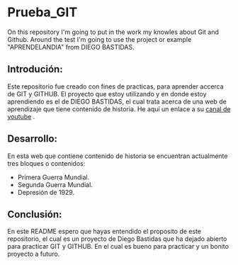 # Prueba_GIT
On this repository I'm going to put in the work my knowles about Git and Github. Around the test I'm going to use the project or example "APRENDELANDIA" from DIEGO BASTIDAS.

## Introdución:

Este repositorio fue creado con fines de practicas, para aprender accerca de GIT y GITHUB. El proyecto que estoy utilizando y en donde estoy aprendiendo es el de DIEGO BASTIDAS, el cual trata acerca de una web de aprendizaje que tiene contenido de historia. He aquí un enlace a su [canal de youtube](http://www.youtube.com/channel/UC3OX29cmNHkj8qp6JUlNpgA "CANAL.") .

## Desarrollo:

En esta web que contiene contenido de historia se encuentran actualmente tres bloques o  contenidos:

- Primera Guerra Mundial.
- Segunda Guerra Mundial.
- Depresión de 1929.

## Conclusión:

En este README espero que hayas entendido el proposito de este repositorio, el cual es un proyecto de Diego Bastidas que ha dejado abierto para practicar GIT y GITHUB. En el cual es bueno para practicar y un bonito proyecto a futuro.
